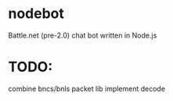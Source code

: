 # nodebot
Battle.net (pre-2.0) chat bot written in Node.js

# TODO:
combine bncs/bnls packet lib
implement decode